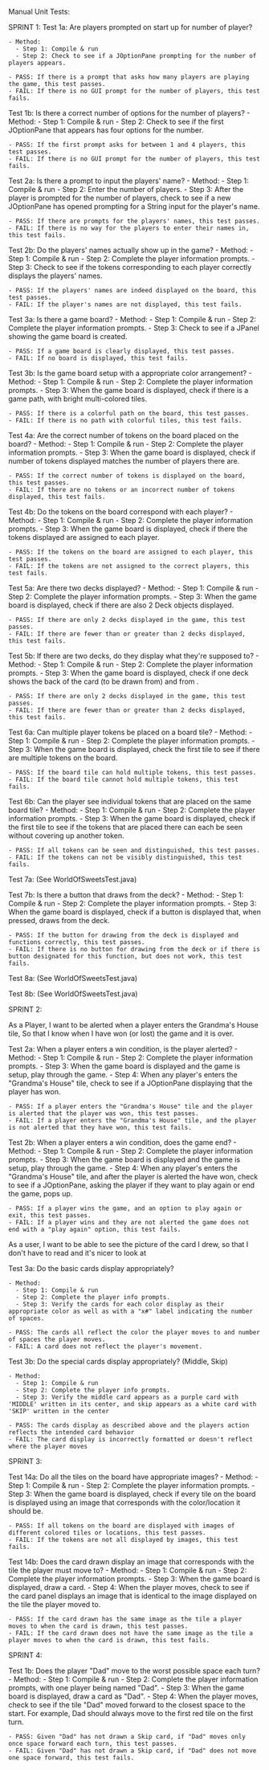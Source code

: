 Manual Unit Tests:

SPRINT 1:
Test 1a: Are players prompted on start up for number of player?

    - Method:
      - Step 1: Compile & run
      - Step 2: Check to see if a JOptionPane prompting for the number of players appears.

    - PASS: If there is a prompt that asks how many players are playing the game, this test passes.
    - FAIL: If there is no GUI prompt for the number of players, this test fails.

Test 1b: Is there a correct number of options for the number of players?
    - Method:
      - Step 1: Compile & run
      - Step 2: Check to see if the first JOptionPane that appears has four options for the number.

    - PASS: If the first prompt asks for between 1 and 4 players, this test passes.
    - FAIL: If there is no GUI prompt for the number of players, this test fails.

Test 2a: Is there a prompt to input the players' name?
    - Method:
      - Step 1: Compile & run
      - Step 2: Enter the number of players.
      - Step 3: After the player is prompted for the number of players, check to see if a new JOptionPane has opened prompting for a String input for the player's name.

    - PASS: If there are prompts for the players' names, this test passes.
    - FAIL: If there is no way for the players to enter their names in, this test fails.

Test 2b: Do the players' names actually show up in the game?
    - Method:
      - Step 1: Compile & run
      - Step 2: Complete the player information prompts.
      - Step 3: Check to see if the tokens corresponding to each player correctly displays the players' names.

    - PASS: If the players' names are indeed displayed on the board, this test passes.
    - FAIL: If the player's names are not displayed, this test fails.

Test 3a: Is there a game board?
    - Method:
      - Step 1: Compile & run
      - Step 2: Complete the player information prompts.
      - Step 3: Check to see if a JPanel showing the game board is created.

    - PASS: If a game board is clearly displayed, this test passes.
    - FAIL: If no board is displayed, this test fails.

Test 3b: Is the game board setup with a appropriate color arrangement?
    - Method:
      - Step 1: Compile & run
      - Step 2: Complete the player information prompts.
      - Step 3: When the game board is displayed, check if there is a game path, with bright multi-colored tiles.

    - PASS: If there is a colorful path on the board, this test passes.
    - FAIL: If there is no path with colorful tiles, this test fails.

Test 4a: Are the correct number of tokens on the board placed on the board?
    - Method:
      - Step 1: Compile & run
      - Step 2: Complete the player information prompts.
      - Step 3: When the game board is displayed, check if number of tokens displayed matches the number of players there are.

    - PASS: If the correct number of tokens is displayed on the board, this test passes.
    - FAIL: If there are no tokens or an incorrect number of tokens displayed, this test fails.

Test 4b: Do the tokens on the board correspond with each player?
    - Method:
      - Step 1: Compile & run
      - Step 2: Complete the player information prompts.
      - Step 3: When the game board is displayed, check if there the tokens displayed are assigned to each player.

    - PASS: If the tokens on the board are assigned to each player, this test passes.
    - FAIL: If the tokens are not assigned to the correct players, this test fails.

Test 5a: Are there two decks displayed?
    - Method:
      - Step 1: Compile & run
      - Step 2: Complete the player information prompts.
      - Step 3: When the game board is displayed, check if there are also 2 Deck objects displayed.

    - PASS: If there are only 2 decks displayed in the game, this test passes.
    - FAIL: If there are fewer than or greater than 2 decks displayed, this test fails.

Test 5b: If there are two decks, do they display what they're supposed to?
    - Method:
      - Step 1: Compile & run
      - Step 2: Complete the player information prompts.
      - Step 3: When the game board is displayed, check if one deck shows the back of the card (to be drawn from) and from .

    - PASS: If there are only 2 decks displayed in the game, this test passes.
    - FAIL: If there are fewer than or greater than 2 decks displayed, this test fails.

Test 6a: Can multiple player tokens be placed on a board tile?
    - Method:
      - Step 1: Compile & run
      - Step 2: Complete the player information prompts.
      - Step 3: When the game board is displayed, check the first tile to see if there are multiple tokens on the board.

    - PASS: If the board tile can hold multiple tokens, this test passes.
    - FAIL: If the board tile cannot hold multiple tokens, this test fails.

Test 6b: Can the player see individual tokens that are placed on the same board tile?
    - Method:
      - Step 1: Compile & run
      - Step 2: Complete the player information prompts.
      - Step 3: When the game board is displayed, check if the first tile to see if the tokens that are placed there can each be seen without covering up another token.

    - PASS: If all tokens can be seen and distinguished, this test passes.
    - FAIL: If the tokens can not be visibly distinguished, this test fails.

Test 7a: (See WorldOfSweetsTest.java)

Test 7b: Is there a button that draws from the deck?
    - Method:
      - Step 1: Compile & run
      - Step 2: Complete the player information prompts.
      - Step 3: When the game board is displayed, check if a button is displayed that, when pressed, draws from the deck.

    - PASS: If the button for drawing from the deck is displayed and functions correctly, this test passes.
    - FAIL: If there is no button for drawing from the deck or if there is button designated for this function, but does not work, this test fails.

Test 8a: (See WorldOfSweetsTest.java)

Test 8b: (See WorldOfSweetsTest.java)


SPRINT 2:

As a Player,
I want to be alerted when a player enters the Grandma's House tile,
So that I know when I have won (or lost) the game and it is over.

Test 2a: When a player enters a win condition, is the player alerted?
    - Method:
      - Step 1: Compile & run
      - Step 2: Complete the player information prompts.
      - Step 3: When the game board is displayed and the game is setup, play through the game.
      - Step 4: When any player's enters the "Grandma's House" tile, check to see if a JOptionPane displaying that the player has won.

    - PASS: If a player enters the "Grandma's House" tile and the player is alerted that the player was won, this test passes.
    - FAIL: If a player enters the "Grandma's House" tile, and the player is not alerted that they have won, this test fails.

Test 2b: When a player enters a win condition, does the game end?
    - Method:
      - Step 1: Compile & run
      - Step 2: Complete the player information prompts.
      - Step 3: When the game board is displayed and the game is setup, play through the game.
      - Step 4: When any player's enters the "Grandma's House" tile, and after the player is alerted the have won, check to see if a           JOptionPane, asking the player if they want to play again or end the game, pops up.

    - PASS: If a player wins the game, and an option to play again or exit, this test passes.
    - FAIL: If a player wins and they are not alerted the game does not end with a "play again" option, this test fails.

As a user, I want to be able to see the picture of the card I drew, so that I don't have to read and it's nicer to look at

Test 3a: Do the basic cards display appropriately?

    - Method:
      - Step 1: Compile & run
      - Step 2: Complete the player info prompts.
      - Step 3: Verify the cards for each color display as their appropriate color as well as with a "x#" label indicating the number of spaces.

    - PASS: The cards all reflect the color the player moves to and number of spaces the player moves.
    - FAIL: A card does not reflect the player's movement.

Test 3b: Do the special cards display appropriately? (Middle, Skip)

    - Method:
      - Step 1: Compile & run
      - Step 2: Complete the player info prompts.
      - Step 3: Verify the middle card appears as a purple card with 'MIDDLE' written in its center, and skip appears as a white card with 'SKIP' written in the center

    - PASS: The cards display as described above and the players action reflects the intended card behavior
    - FAIL: The card display is incorrectly formatted or doesn't reflect where the player moves

SPRINT 3:

Test 14a: Do all the tiles on the board have appropriate images?
    - Method:
      - Step 1: Compile & run
      - Step 2: Complete the player information prompts.
      - Step 3: When the game board is displayed, check if every tile on the board is displayed using an image that corresponds with the color/location it should be.

    - PASS: If all tokens on the board are displayed with images of different colored tiles or locations, this test passes.
    - FAIL: If the tokens are not all displayed by images, this test fails.

Test 14b: Does the card drawn display an image that corresponds with the tile the player must move to?
    - Method:
      - Step 1: Compile & run
      - Step 2: Complete the player information prompts.
      - Step 3: When the game board is displayed, draw a card.
      - Step 4: When the player moves, check to see if the card panel displays an image that is identical to the image displayed on the tile the player moved to.

    - PASS: If the card drawn has the same image as the tile a player moves to when the card is drawn, this test passes.
    - FAIL: If the card drawn does not have the same image as the tile a player moves to when the card is drawn, this test fails.
SPRINT 4:

Test 1b: Does the player "Dad" move to the worst possible space each turn?
    - Method:
      - Step 1: Compile & run
      - Step 2: Complete the player information prompts, with one player being named "Dad".
      - Step 3: When the game board is displayed, draw a card as "Dad".
      - Step 4: When the player moves, check to see if the tile "Dad" moved forward to the closest space to the start. For example, Dad should always move to the first red tile on the first turn.

    - PASS: Given "Dad" has not drawn a Skip card, if "Dad" moves only once space forward each turn, this test passes.
    - FAIL: Given "Dad" has not drawn a Skip card, if "Dad" does not move one space forward, this test fails.
